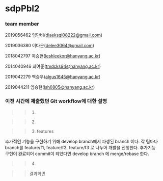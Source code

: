 # sdpPbl2

### team member

2019056462 임단비(dlaeksql08222@gmail.com)

2019036380 이다은(delee3064@gmail.com)

2018042797 이승현(leshleekor@hanyang.ac.kr)

2014040946 최여준(tmdcks94@hanyang.ac.kr)

2019042279 백승우(algus1645@hanyang.ac.kr)

2019044211 임승현(lsh0805@hanyang.ac.kr)


### 이전 시간에 제출했던 Git workflow에 대한 설명

>> 1.




>> 2.




>> 3. features

추가적인 기능을 구현하기 위해 develop branch에서 파생된  branch 이다.
각 팀마다 branch를 feature/f1, feature/f2, feature/f3 로 나누어 개발을 진행한다.
추가기능 구현이 완료되어 commit이 되었다면 develop branch 에 merge/rebase 한다.

>> 4.




>> 결과화면

